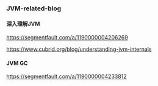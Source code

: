 ### JVM-related-blog

#### 深入理解JVM

https://segmentfault.com/a/1190000004206269

https://www.cubrid.org/blog/understanding-jvm-internals



#### JVM GC

https://segmentfault.com/a/1190000004233812



